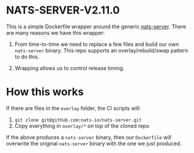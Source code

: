 # NATS-SERVER-V2.11.0

This is a simple Dockerfile wrapper around the generic [nats-server](https://github.com/nats-io/nats-server). There are many reasons we have this wrapper:

1. From time-to-time we need to replace a few files and build our own `nats-server` binary. This repo supports an overlay/rebuild/swap pattern to do this.

2. Wrapping allows us to control release timing.

# How this works

If there are files in the `overlay` folder, the CI scripts will:

1. `git clone git@github.com:nats-io/nats-server.git`
2. Copy everything in `overlay/*` on top of the cloned repo

If the above produces a `nats-server` binary, then our `Dockerfile` will overwrite the original `nats-server` binary with the one we just produced.
